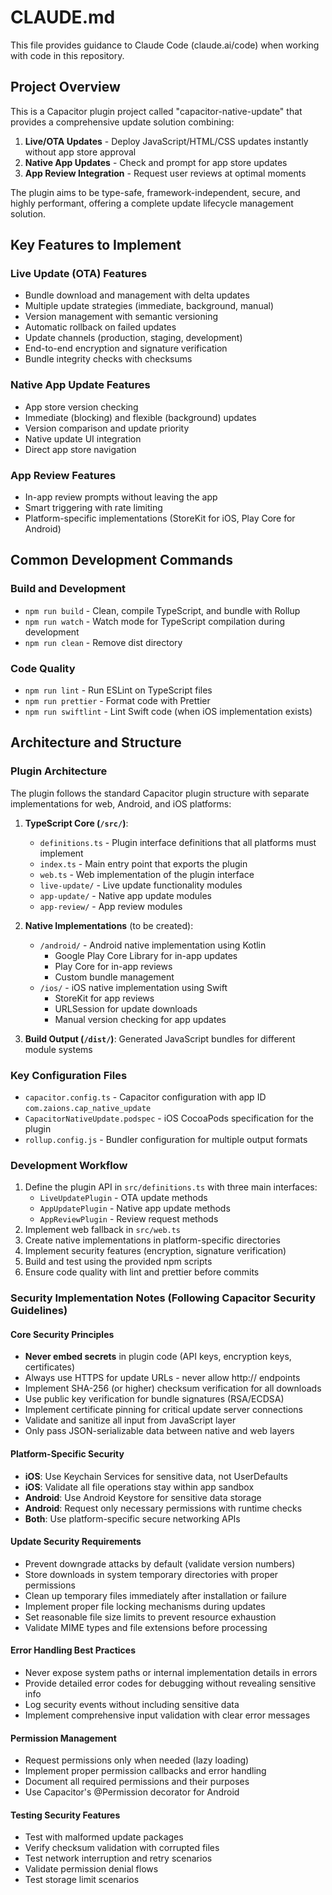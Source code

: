 # CLAUDE.md

This file provides guidance to Claude Code (claude.ai/code) when working with code in this repository.

## Project Overview

This is a Capacitor plugin project called "capacitor-native-update" that provides a comprehensive update solution combining:
1. **Live/OTA Updates** - Deploy JavaScript/HTML/CSS updates instantly without app store approval
2. **Native App Updates** - Check and prompt for app store updates
3. **App Review Integration** - Request user reviews at optimal moments

The plugin aims to be type-safe, framework-independent, secure, and highly performant, offering a complete update lifecycle management solution.

## Key Features to Implement

### Live Update (OTA) Features
- Bundle download and management with delta updates
- Multiple update strategies (immediate, background, manual)
- Version management with semantic versioning
- Automatic rollback on failed updates
- Update channels (production, staging, development)
- End-to-end encryption and signature verification
- Bundle integrity checks with checksums

### Native App Update Features
- App store version checking
- Immediate (blocking) and flexible (background) updates
- Version comparison and update priority
- Native update UI integration
- Direct app store navigation

### App Review Features
- In-app review prompts without leaving the app
- Smart triggering with rate limiting
- Platform-specific implementations (StoreKit for iOS, Play Core for Android)

## Common Development Commands

### Build and Development
- `npm run build` - Clean, compile TypeScript, and bundle with Rollup
- `npm run watch` - Watch mode for TypeScript compilation during development
- `npm run clean` - Remove dist directory

### Code Quality
- `npm run lint` - Run ESLint on TypeScript files
- `npm run prettier` - Format code with Prettier
- `npm run swiftlint` - Lint Swift code (when iOS implementation exists)

## Architecture and Structure

### Plugin Architecture
The plugin follows the standard Capacitor plugin structure with separate implementations for web, Android, and iOS platforms:

1. **TypeScript Core (`/src/`)**: 
   - `definitions.ts` - Plugin interface definitions that all platforms must implement
   - `index.ts` - Main entry point that exports the plugin
   - `web.ts` - Web implementation of the plugin interface
   - `live-update/` - Live update functionality modules
   - `app-update/` - Native app update modules
   - `app-review/` - App review modules

2. **Native Implementations** (to be created):
   - `/android/` - Android native implementation using Kotlin
     - Google Play Core Library for in-app updates
     - Play Core for in-app reviews
     - Custom bundle management
   - `/ios/` - iOS native implementation using Swift
     - StoreKit for app reviews
     - URLSession for update downloads
     - Manual version checking for app updates

3. **Build Output (`/dist/`)**: Generated JavaScript bundles for different module systems

### Key Configuration Files
- `capacitor.config.ts` - Capacitor configuration with app ID `com.zaions.cap_native_update`
- `CapacitorNativeUpdate.podspec` - iOS CocoaPods specification for the plugin
- `rollup.config.js` - Bundler configuration for multiple output formats

### Development Workflow
1. Define the plugin API in `src/definitions.ts` with three main interfaces:
   - `LiveUpdatePlugin` - OTA update methods
   - `AppUpdatePlugin` - Native app update methods  
   - `AppReviewPlugin` - Review request methods
2. Implement web fallback in `src/web.ts` 
3. Create native implementations in platform-specific directories
4. Implement security features (encryption, signature verification)
5. Build and test using the provided npm scripts
6. Ensure code quality with lint and prettier before commits

### Security Implementation Notes (Following Capacitor Security Guidelines)

#### Core Security Principles
- **Never embed secrets** in plugin code (API keys, encryption keys, certificates)
- Always use HTTPS for update URLs - never allow http:// endpoints
- Implement SHA-256 (or higher) checksum verification for all downloads
- Use public key verification for bundle signatures (RSA/ECDSA)
- Implement certificate pinning for critical update server connections
- Validate and sanitize all input from JavaScript layer
- Only pass JSON-serializable data between native and web layers

#### Platform-Specific Security
- **iOS**: Use Keychain Services for sensitive data, not UserDefaults
- **iOS**: Validate all file operations stay within app sandbox
- **Android**: Use Android Keystore for sensitive data storage
- **Android**: Request only necessary permissions with runtime checks
- **Both**: Use platform-specific secure networking APIs

#### Update Security Requirements
- Prevent downgrade attacks by default (validate version numbers)
- Store downloads in system temporary directories with proper permissions
- Clean up temporary files immediately after installation or failure
- Implement proper file locking mechanisms during updates
- Set reasonable file size limits to prevent resource exhaustion
- Validate MIME types and file extensions before processing

#### Error Handling Best Practices
- Never expose system paths or internal implementation details in errors
- Provide detailed error codes for debugging without revealing sensitive info
- Log security events without including sensitive data
- Implement comprehensive input validation with clear error messages

#### Permission Management
- Request permissions only when needed (lazy loading)
- Implement proper permission callbacks and error handling
- Document all required permissions and their purposes
- Use Capacitor's @Permission decorator for Android

#### Testing Security Features
- Test with malformed update packages
- Verify checksum validation with corrupted files
- Test network interruption and retry scenarios
- Validate permission denial flows
- Test storage limit scenarios